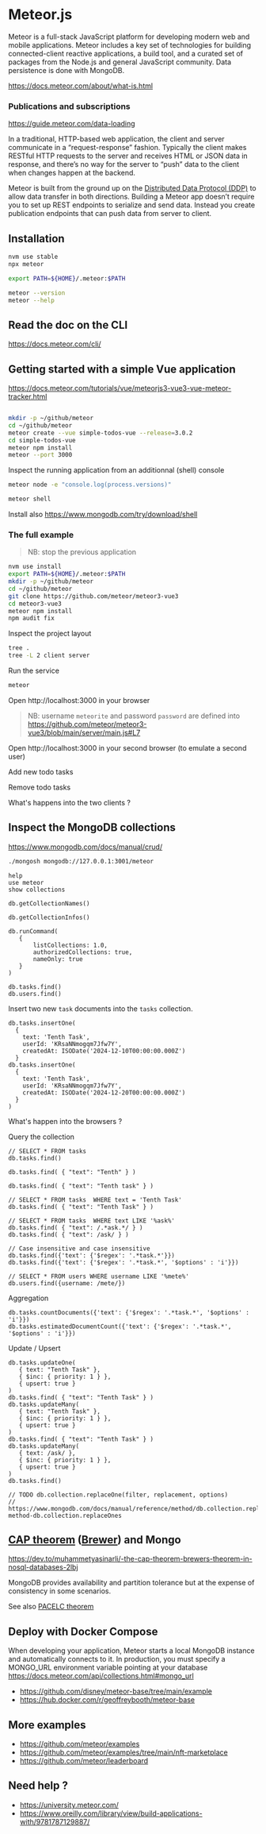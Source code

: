 # Meteor.js

Meteor is a full-stack JavaScript platform for developing modern web and mobile applications. Meteor includes a key set of technologies for building connected-client reactive applications, a build tool, and a curated set of packages from the Node.js and general JavaScript community. Data persistence is done with MongoDB.

https://docs.meteor.com/about/what-is.html

### Publications and subscriptions

https://guide.meteor.com/data-loading

In a traditional, HTTP-based web application, the client and server communicate in a “request-response” fashion. Typically the client makes RESTful HTTP requests to the server and receives HTML or JSON data in response, and there’s no way for the server to “push” data to the client when changes happen at the backend.

Meteor is built from the ground up on the [Distributed Data Protocol (DDP)](https://github.com/meteor/meteor/blob/devel/packages/ddp/DDP.md) to allow data transfer in both directions. Building a Meteor app doesn’t require you to set up REST endpoints to serialize and send data. Instead you create publication endpoints that can push data from server to client.

## Installation

```bash
nvm use stable
npx meteor

export PATH=${HOME}/.meteor:$PATH

meteor --version
meteor --help
```

## Read the doc on the CLI


https://docs.meteor.com/cli/

## Getting started with a simple Vue application

https://docs.meteor.com/tutorials/vue/meteorjs3-vue3-vue-meteor-tracker.html

```bash

mkdir -p ~/github/meteor
cd ~/github/meteor
meteor create --vue simple-todos-vue --release=3.0.2
cd simple-todos-vue
meteor npm install
meteor --port 3000
```


Inspect the running application from an additionnal (shell) console
```bash
meteor node -e "console.log(process.versions)"
```

```bash
meteor shell
```

Install also https://www.mongodb.com/try/download/shell



### The full example

> NB: stop the previous application

```bash
nvm use install
export PATH=${HOME}/.meteor:$PATH
mkdir -p ~/github/meteor
cd ~/github/meteor
git clone https://github.com/meteor/meteor3-vue3
cd meteor3-vue3
meteor npm install
npm audit fix
```

Inspect the project layout
```bash
tree .
tree -L 2 client server
```


Run the service
```bash
meteor
```

Open http://localhost:3000 in your browser

> NB: username `meteorite` and password `password` are defined into https://github.com/meteor/meteor3-vue3/blob/main/server/main.js#L7

Open http://localhost:3000 in your second browser (to emulate a second user)

Add new todo tasks

Remove todo tasks

What's happens into the two clients ?

## Inspect the MongoDB collections

https://www.mongodb.com/docs/manual/crud/


```bash
./mongosh mongodb://127.0.0.1:3001/meteor
```

```
help
use meteor
show collections

db.getCollectionNames()

db.getCollectionInfos()

db.runCommand(
   {
       listCollections: 1.0,
       authorizedCollections: true,
       nameOnly: true
   }
)

db.tasks.find()
db.users.find()
```

Insert two new `task` documents into the `tasks` collection.
```
db.tasks.insertOne(
  {
    text: 'Tenth Task',
    userId: 'KRsaNNmogqm7Jfw7Y',
    createdAt: ISODate('2024-12-10T00:00:00.000Z')
  }
db.tasks.insertOne(
  {
    text: 'Tenth Task',
    userId: 'KRsaNNmogqm7Jfw7Y',
    createdAt: ISODate('2024-12-20T00:00:00.000Z')
  }
)
```
What's happen into the browsers ?

Query the collection
```mongodb
// SELECT * FROM tasks
db.tasks.find()

db.tasks.find( { "text": "Tenth" } )

db.tasks.find( { "text": "Tenth task" } )

// SELECT * FROM tasks  WHERE text = 'Tenth Task'
db.tasks.find( { "text": "Tenth Task" } )

// SELECT * FROM tasks  WHERE text LIKE '%ask%'
db.tasks.find( { "text": /.*ask.*/ } )
db.tasks.find( { "text": /ask/ } )

// Case insensitive and case insensitive
db.tasks.find({'text': {'$regex': '.*task.*'}})
db.tasks.find({'text': {'$regex': '.*task.*', '$options' : 'i'}})

// SELECT * FROM users WHERE username LIKE '%mete%'
db.users.find({username: /mete/})
```

Aggregation
```mongodb
db.tasks.countDocuments({'text': {'$regex': '.*task.*', '$options' : 'i'}})
db.tasks.estimatedDocumentCount({'text': {'$regex': '.*task.*', '$options' : 'i'}})
```

Update / Upsert
```mongodb
db.tasks.updateOne(
   { text: "Tenth Task" },
   { $inc: { priority: 1 } },
   { upsert: true }
)
db.tasks.find( { "text": "Tenth Task" } )
db.tasks.updateMany(
   { text: "Tenth Task" },
   { $inc: { priority: 1 } },
   { upsert: true }
)
db.tasks.find( { "text": "Tenth Task" } )
db.tasks.updateMany(
   { text: /ask/ },
   { $inc: { priority: 1 } },
   { upsert: true }
)
db.tasks.find()

// TODO db.collection.replaceOne(filter, replacement, options)
// https://www.mongodb.com/docs/manual/reference/method/db.collection.replaceOne/#mongodb-method-db.collection.replaceOnes
```

## [CAP theorem](https://en.wikipedia.org/wiki/CAP_theorem) ([Brewer](https://en.wikipedia.org/wiki/Eric_Brewer_(scientist))) and Mongo

https://dev.to/muhammetyasinarli/-the-cap-theorem-brewers-theorem-in-nosql-databases-2lbj

MongoDB provides availability and partition tolerance but at the expense of consistency in some scenarios.

See also [PACELC theorem](https://en.wikipedia.org/wiki/PACELC_theorem)

## Deploy with Docker Compose

When developing your application, Meteor starts a local MongoDB instance and automatically connects to it. In production, you must specify a MONGO_URL environment variable pointing at your database https://docs.meteor.com/api/collections.html#mongo_url

* https://github.com/disney/meteor-base/tree/main/example
* https://hub.docker.com/r/geoffreybooth/meteor-base

## More examples

* https://github.com/meteor/examples
* https://github.com/meteor/examples/tree/main/nft-marketplace
* https://github.com/meteor/leaderboard

## Need help ?

* https://university.meteor.com/
* https://www.oreilly.com/library/view/build-applications-with/9781787129887/